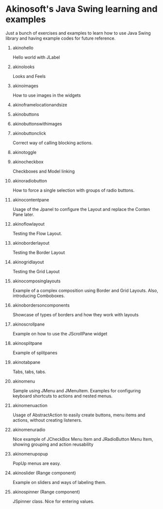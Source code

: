# Akinosoft's Java Swing learning and examples
Just a bunch of exercises and examples to learn how to use Java Swing library and having example codes for future reference.

1. akinohello

   Hello world with JLabel
2. akinolooks

   Looks and Feels
3. akinoimages

   How to use images in the widgets
4. akinoframelocationandsize
5. akinobuttons
6. akinobuttonswithimages
7. akinobuttonclick

   Correct way of calling blocking actions.
8. akinotoggle
9. akinocheckbox

   Checkboxes and Model linking
10. akinoradiobutton

    How to force a single selection with groups of radio buttons.
    
11. akinocontentpane

    Usage of the Jpanel to configure the Layout and replace the Conten Pane later.
    
12. akinoflowlayout

    Testing the Flow Layout.
    
13. akinoborderlayout

    Testing the Border Layout
    
14. akinogridlayout

    Testing the Grid Layout
    
15. akinocomposinglayouts

    Example of a complex composition using Border and Grid Layouts. Also, introducing Comboboxes.

16. akinobordersoncomponents

    Showcase of types of borders and how they work with layouts
    
17. akinoscrollpane

    Example on how to use the JScrollPane widget
    
18. akinosplitpane

    Example of splitpanes
    
19. akinotabpane

    Tabs, tabs, tabs.
    
20. akinomenu

    Sample using JMenu and JMenuItem. Examples for configuring keyboard shortcuts to actions and nested menus.
    
21. akinomenuaction

    Usage of AbstractAction to easily create buttons, menu items and actions, without creating listeners.
    
22. akinomenuradio

    Nice example of JCheckBox Menu Item and JRadioButton Menu Item, showing grouping and action reusability
    
23. akinomenupopup

    PopUp menus are easy.
    
24. akinoslider (Range component)
    
    Example on sliders and ways of labeling them.
    
25. akinospinner (Range component)

    JSpinner class. Nice for entering values.
    

    